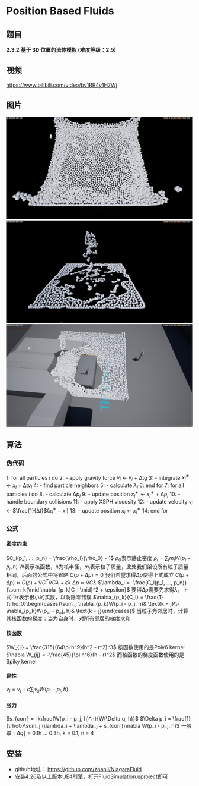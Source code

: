 # Position Based Fluids

## 题目
**2.3.2  基于 3D 位置的流体模拟 (难度等级：2.5)**

## 视频
https://www.bilibili.com/video/bv1RR4y1H7Wj

## 图片
![](./Images/WaterDrop.png)
![](./Images/WaterFall.png)
![](./Images/SDF_Collision.png)

## 算法
### 伪代码
1: for all particles i do
2:	- apply gravity force $v_i$ ← $v_i$ + ∆tg
3:	- integrate $x^∗_i$ ← $x_i$ + ∆t$v_i$
4:	- find particle neighbors
5:	- calculate $λ_i$
6: end for
7: for all particles i do
8:	  - calculate $∆p_i$
9:	  - update position $x^∗_i$ ← $x^∗_i$ + $∆p_i$
10:	- handle boundary collisions
11:	- apply XSPH viscosity
12:	- update velocity $v_i$ ← $\frac{1}{∆t}$($x^∗_i$ − $x_i$)
13:	- update position $x_i$ ← $x^∗_i$
14: end for

### 公式
#### 密度约束
$C_i(p_1, ..., p_n) = \frac{\rho_i}{\rho_0} - 1$
$\rho_0$表示静止密度
$\rho_i = \sum_jm_jW(p_i - p_j, h)$
W表示核函数，h为核半径，$m_j$表示粒子质量，此处我们架设所有粒子质量相同，后面的公式中将省略
$C(p + \Delta{p}) = 0$
我们希望求得$\Delta p$使得上式成立
$C(p + \Delta{p}) \approx C(p) + \nabla{C^T}\nabla C\lambda + \epsilon\lambda$
$\Delta{p} \approx \nabla{C}\lambda$
$\lambda_i = -\frac{C_i(p_1, ..., p_n)}{\sum_k{\mid \nabla_{p_k}C_i \mid}^2 + \epsilon}$
要得$\Delta p$需要先求得$\lambda$，上式中$\epsilon$表示很小的实数，以防除零错误
$\nabla_{p_k}{C_i} = \frac{1}{\rho_0}\begin{cases}\sum_j \nabla_{p_k}W(p_i - p_j, h)& \text{k = j}\\-\nabla_{p_k}W(p_i - p_j, h)& \text{k = j}\end{cases}$
当粒子为邻居时，计算其核函数的梯度；当为自身时，对所有邻居的梯度求和

#### 核函数
$W_{ij} = \frac{315}{64\pi h^9}(h^2 - r^2)^3$
核函数使用的是Poly6 kernel
$\nabla W_{ij} = -\frac{45}{\pi h^6}(h - r)^2$
而核函数的梯度函数使用的是Spiky kernel

#### 黏性
$v_i = v_i + c\sum_j v_{ij}W(p_i - p_j, h)$

#### 张力
$s_{corr} = -k\frac{W(p_i - p_j, h)^n}{W(\Delta q, h)}$
$\Delta p_i = \frac{1}{\rho0}\sum_j (\lambda_i + \lambda_j + s_{corr})\nabla W(p_i - p_j, h)$
一般取$\mid\Delta q\mid$ = 0.1h ... 0.3h, k = 0.1, n = 4

## 安装
- github地址：
https://github.com/zhanll/NiagaraFluid
- 安装4.26及以上版本UE4引擎，打开FluidSimulation.uproject即可